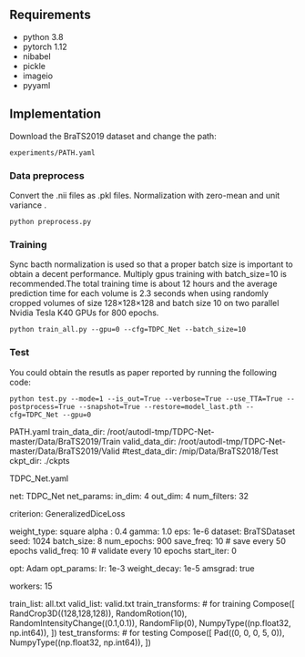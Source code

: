 

## Requirements
* python 3.8
* pytorch 1.12
* nibabel
* pickle 
* imageio
* pyyaml

## Implementation

Download the BraTS2019 dataset and change the path:

```
experiments/PATH.yaml
```

### Data preprocess
Convert the .nii files as .pkl files. Normalization with zero-mean and unit variance . 

```
python preprocess.py
```

### Training

Sync bacth normalization is used so that a proper batch size is important to obtain a decent performance. Multiply gpus training with batch_size=10 is recommended.The total training time is about 12 hours and the average prediction time for each volume is 2.3 seconds when using randomly cropped volumes of size 128×128×128 and batch size 10 on two parallel Nvidia Tesla K40 GPUs for 800 epochs.

```
python train_all.py --gpu=0 --cfg=TDPC_Net --batch_size=10
```

### Test

You could obtain the resutls as paper reported by running the following code:

```
python test.py --mode=1 --is_out=True --verbose=True --use_TTA=True --postprocess=True --snapshot=True --restore=model_last.pth --cfg=TDPC_Net --gpu=0
```
PATH.yaml
train_data_dir: /root/autodl-tmp/TDPC-Net-master/Data/BraTS2019/Train
valid_data_dir: /root/autodl-tmp/TDPC-Net-master/Data/BraTS2019/Valid
#test_data_dir: /mip/Data/BraTS2018/Test
ckpt_dir: ./ckpts

TDPC_Net.yaml

net: TDPC_Net
net_params:
  in_dim: 4
  out_dim: 4
  num_filters: 32

criterion: GeneralizedDiceLoss

weight_type: square
alpha : 0.4
gamma: 1.0
eps: 1e-6
dataset: BraTSDataset
seed: 1024
batch_size: 8
num_epochs: 900
save_freq: 10     # save every 50 epochs
valid_freq: 10   # validate every 10 epochs
start_iter: 0

opt: Adam
opt_params:
  lr: 1e-3
  weight_decay: 1e-5
  amsgrad: true

workers: 15

train_list: all.txt
valid_list: valid.txt
train_transforms: # for training
  Compose([
    RandCrop3D((128,128,128)),
    RandomRotion(10), 
    RandomIntensityChange((0.1,0.1)),
    RandomFlip(0),
    NumpyType((np.float32, np.int64)),
    ])
test_transforms: # for testing
  Compose([
    Pad((0, 0, 0, 5, 0)),
    NumpyType((np.float32, np.int64)),
    ])

